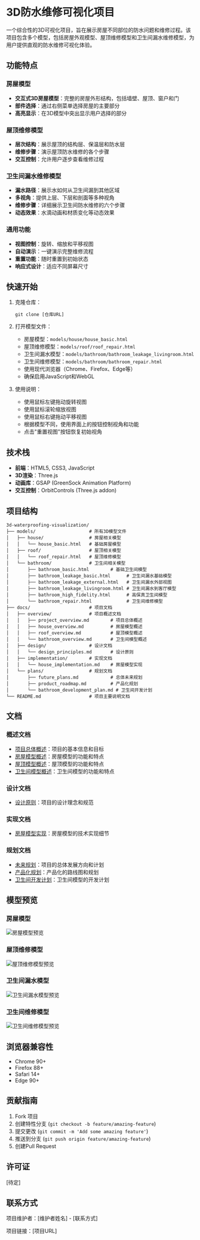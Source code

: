 # 3D防水维修可视化项目

一个综合性的3D可视化项目，旨在展示房屋不同部位的防水问题和维修过程。该项目包含多个模型，包括房屋外观模型、屋顶维修模型和卫生间漏水维修模型，为用户提供直观的防水维修可视化体验。

## 功能特点

### 房屋模型
- **交互式3D房屋模型**：完整的房屋外形结构，包括墙壁、屋顶、窗户和门
- **部件选择**：通过右侧菜单选择房屋的主要部分
- **高亮显示**：在3D模型中突出显示用户选择的部分

### 屋顶维修模型
- **层次结构**：展示屋顶的结构层、保温层和防水层
- **维修步骤**：演示屋顶防水维修的各个步骤
- **交互控制**：允许用户逐步查看维修过程

### 卫生间漏水维修模型
- **漏水路径**：展示水如何从卫生间漏到其他区域
- **多视角**：提供上层、下层和剖面等多种视角
- **维修步骤**：详细展示卫生间防水维修的六个步骤
- **动态效果**：水滴动画和材质变化等动态效果

### 通用功能
- **视图控制**：旋转、缩放和平移视图
- **自动演示**：一键演示完整维修流程
- **重置功能**：随时重置到初始状态
- **响应式设计**：适应不同屏幕尺寸

## 快速开始

1. 克隆仓库：
   ```
   git clone [仓库URL]
   ```

2. 打开模型文件：
   - 房屋模型：`models/house/house_basic.html`
   - 屋顶维修模型：`models/roof/roof_repair.html`
   - 卫生间漏水模型：`models/bathroom/bathroom_leakage_livingroom.html`
   - 卫生间维修模型：`models/bathroom/bathroom_repair.html`
   - 使用现代浏览器（Chrome、Firefox、Edge等）
   - 确保启用JavaScript和WebGL

3. 使用说明：
   - 使用鼠标左键拖动旋转视图
   - 使用鼠标滚轮缩放视图
   - 使用鼠标右键拖动平移视图
   - 根据模型不同，使用界面上的按钮控制视角和功能
   - 点击"重置视图"按钮恢复初始视角

## 技术栈

- **前端**：HTML5, CSS3, JavaScript
- **3D渲染**：Three.js
- **动画库**：GSAP (GreenSock Animation Platform)
- **交互控制**：OrbitControls (Three.js addon)

## 项目结构

```
3d-waterproofing-visualization/
├── models/                    # 所有3D模型文件
│   ├── house/                 # 房屋相关模型
│   │   └── house_basic.html   # 基础房屋模型
│   ├── roof/                  # 屋顶相关模型
│   │   └── roof_repair.html   # 屋顶维修模型
│   └── bathroom/              # 卫生间相关模型
│       ├── bathroom_basic.html        # 基础卫生间模型
│       ├── bathroom_leakage_basic.html      # 卫生间漏水基础模型
│       ├── bathroom_leakage_external.html   # 卫生间漏水外部视图
│       ├── bathroom_leakage_livingroom.html # 卫生间漏水到客厅模型
│       ├── bathroom_high_fidelity.html      # 高保真卫生间模型
│       └── bathroom_repair.html             # 卫生间维修模型
├── docs/                      # 项目文档
│   ├── overview/              # 项目概述文档
│   │   ├── project_overview.md        # 项目总体概述
│   │   ├── house_overview.md          # 房屋模型概述
│   │   ├── roof_overview.md           # 屋顶模型概述
│   │   └── bathroom_overview.md       # 卫生间模型概述
│   ├── design/                # 设计文档
│   │   └── design_principles.md       # 设计原则
│   ├── implementation/        # 实现文档
│   │   └── house_implementation.md    # 房屋模型实现
│   └── plans/                 # 规划文档
│       ├── future_plans.md            # 总体未来规划
│       ├── product_roadmap.md         # 产品化规划
│       └── bathroom_development_plan.md # 卫生间开发计划
└── README.md                  # 项目主要说明文档
```

## 文档

### 概述文档
- [项目总体概述](docs/overview/project_overview.md)：项目的基本信息和目标
- [房屋模型概述](docs/overview/house_overview.md)：房屋模型的功能和特点
- [屋顶模型概述](docs/overview/roof_overview.md)：屋顶模型的功能和特点
- [卫生间模型概述](docs/overview/bathroom_overview.md)：卫生间模型的功能和特点

### 设计文档
- [设计原则](docs/design/design_principles.md)：项目的设计理念和规范

### 实现文档
- [房屋模型实现](docs/implementation/house_implementation.md)：房屋模型的技术实现细节

### 规划文档
- [未来规划](docs/plans/future_plans.md)：项目的总体发展方向和计划
- [产品化规划](docs/plans/product_roadmap.md)：产品化的路线图和规划
- [卫生间开发计划](docs/plans/bathroom_development_plan.md)：卫生间模型的开发计划

## 模型预览

### 房屋模型
![房屋模型预览](https://placeholder-for-screenshot.com/house-model-screenshot.png)

### 屋顶维修模型
![屋顶维修模型预览](https://placeholder-for-screenshot.com/roof-repair-screenshot.png)

### 卫生间漏水模型
![卫生间漏水模型预览](https://placeholder-for-screenshot.com/bathroom-leakage-screenshot.png)

### 卫生间维修模型
![卫生间维修模型预览](https://placeholder-for-screenshot.com/bathroom-repair-screenshot.png)

## 浏览器兼容性

- Chrome 90+
- Firefox 88+
- Safari 14+
- Edge 90+

## 贡献指南

1. Fork 项目
2. 创建特性分支 (`git checkout -b feature/amazing-feature`)
3. 提交更改 (`git commit -m 'Add some amazing feature'`)
4. 推送到分支 (`git push origin feature/amazing-feature`)
5. 创建Pull Request

## 许可证

[待定]

## 联系方式

项目维护者：[维护者姓名] - [联系方式]

项目链接：[项目URL]
